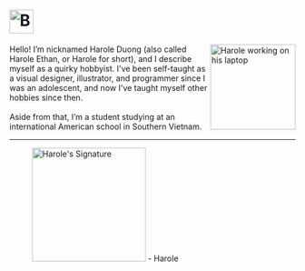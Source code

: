 <h1 id="brief_introduction">
    <a href="#user-content-brief_introduction">
        <picture>
            <source media="(prefers-color-scheme: dark)" type="image/svg+xml" srcset="https://user-images.githubusercontent.com/47141290/194699830-0f43d3fd-f702-48db-8c9f-bd9eb79effb4.svg">
            <img alt="Brief Introduction" title="Brief Introduction" type="image/svg+xml" height="42" loading="lazy" src="https://user-images.githubusercontent.com/47141290/194699832-49c607cb-6599-40a6-bcad-9d4716bfc137.svg">
        </picture>
    </a>
</h1>


<picture>
    <source media="(prefers-color-scheme: light)" type="image/svg+xml" srcset="https://user-images.githubusercontent.com/47141290/194624591-a73394aa-84bb-47dc-8010-2bc84ed731ea.svg">
    <source media="(prefers-color-scheme: dark)" type="image/svg+xml" srcset="https://user-images.githubusercontent.com/47141290/194624583-20b1b388-8770-486c-929e-4bd66ce5b8f6.svg">
    <img align="right" type="image/svg+xml" src="https://user-images.githubusercontent.com/47141290/194624591-a73394aa-84bb-47dc-8010-2bc84ed731ea.svg" width="150" alt="Harole working on his laptop">
</picture>
Hello! I’m nicknamed Harole Duong (also called Harole Ethan, or Harole for short), and I describe myself as a quirky hobbyist. I've been self-taught as a visual designer, illustrator, and programmer since I was an adolescent, and now I've taught myself other hobbies since then.
<br><br>
Aside from that, I’m a student studying at an international American school in Southern Vietnam.

---

<figure title="Harole's Signature">
<img alt="Harole's Signature" title="Harole's Signature" width="200" src="https://user-images.githubusercontent.com/47141290/194127671-1d720896-257f-4ee0-b13e-d086d6909b26.svg">
<span>- Harole</span>
</figure>
